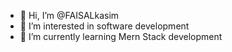 - 👋 Hi, I’m @FAISALkasim
- 👀 I’m interested in software development 
- 🌱 I’m currently learning Mern Stack development

<!---
FAISALkasim/FAISALkasim is a ✨ special ✨ repository because its `README.md` (this file) appears on your GitHub profile.
You can click the Preview link to take a look at your changes.
--->
